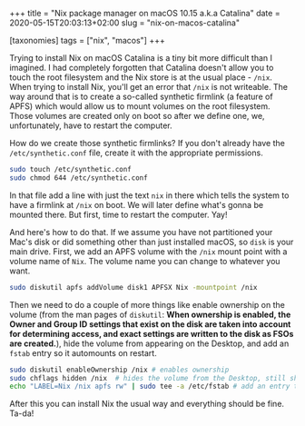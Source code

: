 +++
title = "Nix package manager on macOS 10.15 a.k.a Catalina"
date = 2020-05-15T20:03:13+02:00
slug = "nix-on-macos-catalina"

[taxonomies]
tags = ["nix", "macos"]
+++

Trying to install Nix on macOS Catalina is a tiny bit more difficult than I imagined. I had completely forgotten that Catalina doesn't allow you to touch the root filesystem and the Nix store is at the usual place - `/nix`. When trying to install Nix, you'll get an error that `/nix` is not writeable. The way around that is to create a so-called synthetic firmlink (a feature of APFS) which would allow us to mount volumes on the root filesystem. Those volumes are created only on boot so after we define one, we, unfortunately, have to restart the computer.

How do we create those synthetic firmlinks? If you don't already have the `/etc/synthetic.conf` file, create it with the appropriate permissions.

```sh
sudo touch /etc/synthetic.conf
sudo chmod 644 /etc/synthetic.conf
```

In that file add a line with just the text `nix` in there which tells the system to have a firmlink at `/nix` on boot. We will later define what's gonna be mounted there. But first, time to restart the computer. Yay!

And here's how to do that. If we assume you have not partitioned your Mac's disk or did something other than just installed macOS, so `disk` is your main drive. First, we add an APFS volume with the `/nix` mount point with a volume name of `Nix`. The volume name you can change to whatever you want.

```sh
sudo diskutil apfs addVolume disk1 APFSX Nix -mountpoint /nix
```

Then we need to do a couple of more things like enable ownership on the volume (from the man pages of `diskutil`: __When ownership is enabled, the Owner and Group ID settings that exist on the disk are taken into account for determining access, and exact settings are written to the disk as FSOs are created.__), hide the volume from appearing on the Desktop, and add an `fstab` entry so it automounts on restart.

```sh
sudo diskutil enableOwnership /nix # enables ownership
sudo chflags hidden /nix  # hides the volume from the Desktop, still shows up on the Finder sidebar
echo "LABEL=Nix /nix apfs rw" | sudo tee -a /etc/fstab # add an entry to fstab to automount
```

After this you can install Nix the usual way and everything should be fine. Ta-da!
